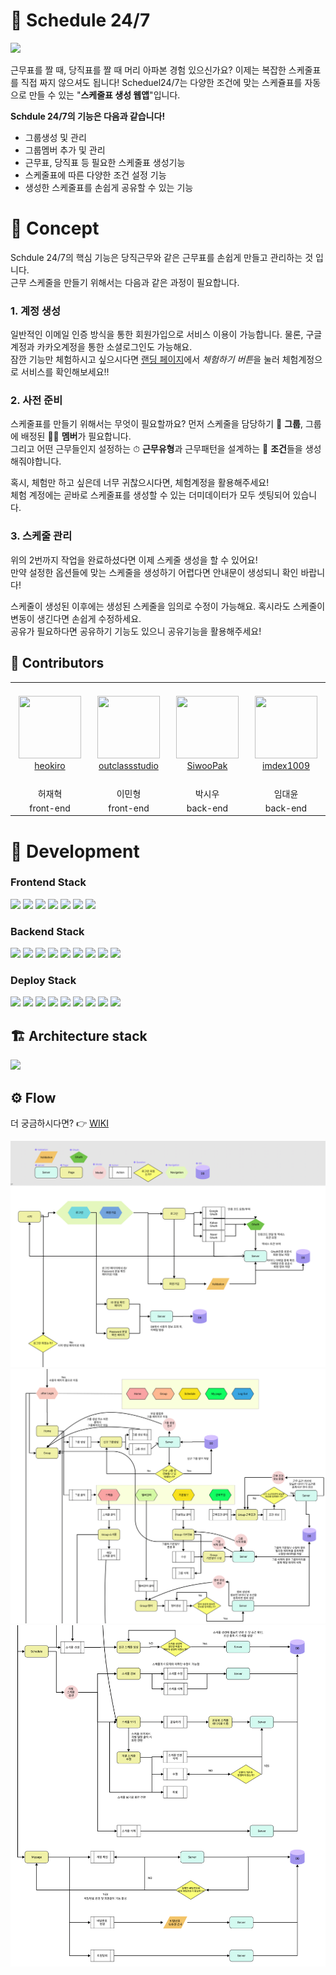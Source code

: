 

# 🔖 Schedule 24/7
![](https://camo.githubusercontent.com/5dea0e732800e013247748556c145be3514fccca86b944836cdd0bf53df6ce3e/68747470733a2f2f6d656469612e646973636f72646170702e6e65742f6174746163686d656e74732f3930373135373739333730343933313336312f3931333331383639333038303030363733372f696d6167655f323032312d31312d32355f31352d34322d30372e706e67)

근무표를 짤 때, 당직표를 짤 때 머리 아파본 경험 있으신가요?
이제는 복잡한 스케줄표를 직접 짜지 않으셔도 됩니다!
Scheduel24/7는 다양한 조건에 맞는 스케쥴표를 자동으로 만들 수 있는 
"**스케줄표 생성 웹앱**"입니다.

**Schdule 24/7의 기능은 다음과 같습니다!**
- 그룹생성 및 관리
- 그룹멤버 추가 및 관리
- 근무표, 당직표 등 필요한 스케줄표 생성기능
- 스케줄표에 따른 다양한 조건 설정 기능
- 생성한 스케줄표를 손쉽게 공유할 수 있는 기능

# 📄 Concept

Schdule 24/7의 핵심 기능은 당직근무와 같은 근무표를 손쉽게 만들고 관리하는 것 입니다.  
근무 스케줄을 만들기 위해서는 다음과 같은 과정이 필요합니다.

### **1. 계정 생성**

일반적인 이메일 인증 방식을 통한 회원가입으로 서비스 이용이 가능합니다.
물론, 구글계정과 카카오계정을 통한 소셜로그인도 가능해요.  
잠깐 기능만 체험하시고 싶으시다면 [랜딩 페이지](http://schedule24-7.link)에서 *체험하기 버튼*을 눌러 체험계정으로 서비스를 확인해보세요!!

### **2. 사전 준비**

스케줄표를 만들기 위해서는 무엇이 필요할까요?
먼저 스케줄을 담당하기 👫 **그룹**, 그룹에 배정된 🙆‍♀️ **멤버**가 필요합니다.  
그리고 어떤 근무들인지 설정하는 ⏱ **근무유형**과 근무패턴을 설계하는 📆 **조건**들을 생성해줘야합니다.

혹시, 체험만 하고 싶은데 너무 귀찮으시다면, 체험계정을 활용해주세요!  
체험 계정에는 곧바로 스케줄표를 생성할 수 있는 더미데이터가 모두 셋팅되어 있습니다.

### **3. 스케줄 관리**

위의 2번까지 작업을 완료하셨다면 이제 스케줄 생성을 할 수 있어요!  
만약 설정한 옵션들에 맞는 스케줄을 생성하기 어렵다면 안내문이 생성되니 확인 바랍니다!

스케줄이 생성된 이후에는 생성된 스케줄을 임의로 수정이 가능해요.
혹시라도 스케줄이 변동이 생긴다면 손쉽게 수정하세요.  
공유가 필요하다면 공유하기 기능도 있으니 공유기능을 활용해주세요!


## 👤 Contributors
<table>
    <tr>
        <td align="center" width="130px" height="160px">
            <a href="https://github.com/heokiroe"><img height="100px" width="100px" src="https://media.discordapp.net/attachments/907157793704931361/910889387523440700/66cbddfc2211b1c0.jpeg" /></a>
            <br />
            <a href="https://github.com/heokiro">heokiro</a>
        </td>
       <td align="center" width="130px" height="160px">
            <a href="https://github.com/outclassstudio"><img height="100px" width="100px" src="https://avatars.githubusercontent.com/u/87600115?v=4" /></a>
            <br />
            <a href="https://github.com/outclassstudio">outclassstudio</a>
        </td>
        <td align="center" width="130px" height="160px">
            <a href="https://github.com/SiwooPak"><img height="100px" width="100px" src="https://avatars.githubusercontent.com/u/32155255?v=4" /></a>
            <br />
            <a href="https://github.com/SiwooPak">SiwooPak</a>
        </td>
         <td align="center" width="130px" height="160px">
            <a href="https://github.com/imdex1009"><img height="100px" width="100px" src="https://media.discordapp.net/attachments/907157793704931361/910889004344422410/20211013_185622.jpg?width=513&height=513" /></a>
            <br />
            <a href="https://github.com/imdex1009">imdex1009</a>
        </td>
    </tr>
    <tr>
      <td align="center">
        <a>허재혁</a>
       </td>
      <td align="center">
        <a>이민형</a>
      </td>
      <td align="center">
           <a>박시우</a>
        </td>
        <td align="center">
            <a>임대윤</a>
        </td>
    </tr>
    <tr>
      <td align="center">
        <a>front-end</a>
       </td>
      <td align="center">
        <a>front-end</a>
      </td>
      <td align="center">
           <a>back-end</a>
        </td>
        <td align="center">
            <a>back-end</a>
        </td>
    </tr>
</table>


# 🔨 Development
### Frontend Stack
<img src="https://img.shields.io/badge/html-E34F26?style=for-the-badge&logo=html5&logoColor=white"> <img src="https://img.shields.io/badge/css-1572B6?style=for-the-badge&logo=css3&logoColor=white">
<img src="https://img.shields.io/badge/typescript-F7DF1E?style=for-the-badge&logo=typescript&logoColor=black">
<img src="https://img.shields.io/badge/react-61DAFB?style=for-the-badge&logo=react&logoColor=black">
<img src="https://img.shields.io/badge/redux-4169E1?style=for-the-badge&logo=redux&logoColor=white">
<img src="https://img.shields.io/badge/axios-FA8072?style=for-the-badge&logo=axios&logoColor=white">
<img src="https://img.shields.io/badge/styled%20component-000000?style=for-the-badge&logo=styled%20component&logoColor=white">
  
### Backend Stack
<img src="https://img.shields.io/badge/typescript-F7DF1E?style=for-the-badge&logo=typescript&logoColor=black"> <img src="https://img.shields.io/badge/node.js-228B22?style=for-the-badge&logo=node.js&logoColor=white"> <img src="https://img.shields.io/badge/nestjs-006400?style=for-the-badge&logo=nestjs&logoColor=white">
<img src="https://img.shields.io/badge/mongodb-32CD32?style=for-the-badge&logo=mongodb&logoColor=white"> <img src="https://img.shields.io/badge/axios-FA8072?style=for-the-badge&logo=axios&logoColor=white">
<img src="https://img.shields.io/badge/json%20web%20tokens-8A2BE2?style=for-the-badge&logo=json%20web%20tokens&logoColor=white">
<img src="https://img.shields.io/badge/nodemailer-1E90FF?style=for-the-badge&logo=nodemailer&logoColor=white">
<img src="https://img.shields.io/badge/mongoose-C71585?style=for-the-badge&logo=mongoose&logoColor=white">
<img src="https://img.shields.io/badge/swagger-4682B4?style=for-the-badge&logo=swagger&logoColor=white">

### Deploy Stack
<img src="https://img.shields.io/badge/amazon%20s3-232F3E?style=for-the-badge&logo=amazon%20s3&logoColor=white"> <img src="https://img.shields.io/badge/amazon%20route%2053&-32CD32?style=for-the-badge&logo=mongodb&logoColor=white"> <img src="https://img.shields.io/badge/amazon%20elb-232F3E?style=for-the-badge&logo=amazon%20elb&logoColor=white"> <img src="https://img.shields.io/badge/amazon%20ecs-232F3E?style=for-the-badge&logo=amazon%20ecs&logoColor=white"> <img src="https://img.shields.io/badge/amazon%20ecr-232F3E?style=for-the-badge&logo=amazon%20ecr&logoColor=white"> <img src="https://img.shields.io/badge/amazon%20fargate-232F3E?style=for-the-badge&logo=amazon%20fargate&logoColor=white"> <img src="https://img.shields.io/badge/codepipeline-232F3E?style=for-the-badge&logo=codepipeline&logoColor=white"> <img src="https://img.shields.io/badge/mongodb%20atlas-32CD32?style=for-the-badge&logo=mongodb&logoColor=white"> <img src="https://img.shields.io/badge/docker-61DAFB?style=for-the-badge&logo=docker&logoColor=black">


## 🏗 Architecture stack
![](https://github.com/codestates/Schedule24-7/blob/dev/.github/images/architecture.png?raw=true)


## ⚙️ Flow
더 궁금하시다면? 👉 [WIKI](https://github.com/codestates/Schedule24-7/wiki)

![](https://github.com/codestates/Schedule24-7/blob/dev/.github/images/flowChart1.png?raw=true)
![](https://github.com/codestates/Schedule24-7/blob/dev/.github/images/flowChart2.png?raw=true)
![](https://github.com/codestates/Schedule24-7/blob/dev/.github/images/flowChart3.png?raw=true)
